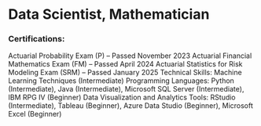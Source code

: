 # Data Scientist, Mathematician

### Certifications:
Actuarial Probability Exam (P) – Passed November 2023
Actuarial Financial Mathematics Exam (FM) – Passed April 2024
Actuarial Statistics for Risk Modeling Exam (SRM) – Passed January 2025
Technical Skills:
Machine Learning Techniques (Intermediate)
Programming Languages: Python (Intermediate), Java (Intermediate), Microsoft SQL Server (Intermediate), IBM RPG IV (Beginner)
Data Visualization and Analytics Tools: RStudio (Intermediate), Tableau (Beginner), Azure Data Studio (Beginner),  Microsoft Excel (Beginner)
